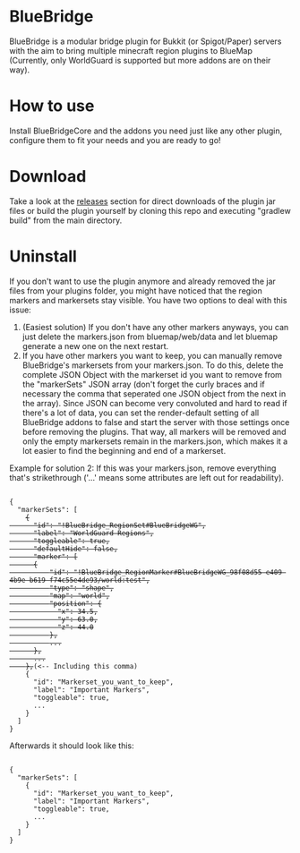 # BlueBridge
BlueBridge is a modular bridge plugin for Bukkit (or Spigot/Paper) servers with the aim to bring multiple minecraft region plugins to BlueMap (Currently, only WorldGuard is supported but more addons are on their way).

# How to use
Install BlueBridgeCore and the addons you need just like any other plugin, configure them to fit your needs and you are ready to go!

# Download
Take a look at the [releases](https://github.com/Mark-225/BlueBridge/releases) section for direct downloads of the plugin jar files or build the plugin yourself by cloning this repo and executing "gradlew build" from the main directory.

# Uninstall
If you don't want to use the plugin anymore and already removed the jar files from your plugins folder, you might have noticed that the region markers and markersets stay visible.
You have two options to deal with this issue:
1. (Easiest solution) If you don't have any other markers anyways, you can just delete the markers.json from bluemap/web/data and let bluemap generate a new one on the next restart.
2. If you have other markers you want to keep, you can manually remove BlueBridge's markersets from your markers.json. To do this, delete the complete JSON Object with the markerset id you want to remove from the "markerSets" JSON array (don't forget the curly braces and if necessary the comma that seperated one JSON object from the next in the array). Since JSON can become very convoluted and hard to read if there's a lot of data, you can set the render-default setting of all BlueBridge addons to false and start the server with those settings once before removing the plugins. That way, all markers will be removed and only the empty markersets remain in the markers.json, which makes it a lot easier to find the beginning and end of a markerset.

Example for solution 2:
If this was your markers.json, remove everything that's strikethrough ('...' means some attributes are left out for readability).
<pre><code>
{
  "markerSets": [
    <strike>{
      "id": "!BlueBridge_RegionSet#BlueBridgeWG",
      "label": "WorldGuard Regions",
      "toggleable": true,
      "defaultHide": false,
      "marker": [
      {
          "id": "!BlueBridge_RegionMarker#BlueBridgeWG_98f08d55-e409-4b9e-b619-f74c55e4de93/world:test",
          "type": "shape",
          "map": "world",
          "position": {
            "x": 34.5,
            "y": 63.0,
            "z": 44.0
          },
          ...
      },
      ...
    },</strike>(<-- Including this comma)
    {
      "id": "Markerset_you_want_to_keep",
      "label": "Important Markers",
      "toggleable": true,
      ...
    }
  ]
}
</code></pre>

Afterwards it should look like this:
<pre><code>
{
  "markerSets": [
    {
      "id": "Markerset_you_want_to_keep",
      "label": "Important Markers",
      "toggleable": true,
      ...
    }
  ]
}
</code></pre>
